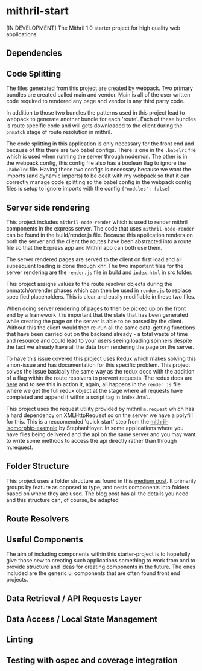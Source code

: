 # mithril-start
[IN DEVELOPMENT]
The Mithril 1.0 starter project for high quality web applications

## Dependencies

## Code Splitting
The files generated from this project are created by webpack. Two primary bundles are created called main and vendor. Main is all of the user written code required to rendered any page and vendor is any third party code.

In addition to those two bundles the patterns used in this project lead to webpack to generate another bundle for each 'route'. Each of these bundles is route specific code and will gets downloaded to the client during the `onmatch` stage of route resolution in mithril.

The code splitting in this application is only necessary for the front end and because of this there are two babel configs. There is one in the `.babelrc` file which is used when running the server through nodemon. The other is in the webpack config, this config file also has a boolean flag to ignore the `.babelrc` file. Having these two configs is necessary because we want the imports (and dynamic imports) to be dealt with my webpack so that it can correctly manage code splitting so the babel config in the webpack config files is setup to ignore imports with the config `{"modules": false}`

## Server side rendering
This project includes `mithril-node-render` which is used to render mithril components in the express server. The code that uses `mithril-node-render` can be found in the build/render.js file. Because this application renders on both the server and the client the routes have been abstracted into a route file so that the Express app and Mithril app can both use them.

The server rendered pages are served to the client on first load and all subsequent loading is done through xhr. The two important files for the server rendering are the `render.js` file in build and `index.html` in src folder. 

This project assigns values to the route resolver objects during the onmatch/onrender phases which can then be used in `render.js` to replace specified placeholders. This is clear and easily modifiable in these two files. 

When doing server rendering of pages to then be picked up on the front end by a framework it is important that the state that has been generated while creating the page on the server is able to be parsed by the client. Without this the client would then re-run all the same data-getting functions that have been carried out on the backend already - a total waste of time and resource and could lead to your users seeing loading spinners despite the fact we already have all the data from rendering the page on the server.

To have this issue covered this project uses Redux which makes solving this a non-issue and has documentation for this specific problem. This project solves the issue basically the same way as the redux docs with the addition of a flag within the route resolvers to prevent requests. The redux docs are [here](http://redux.js.org/docs/recipes/ServerRendering.html) and to see this in action it, again, all happens in the `render.js` file where we get the full redux object at the stage where all requests have completed and append it within a script tag in `index.html`.

This project uses the request utility provided by mithril `m.request` which has a hard dependency on XMLHttpRequest so on the server we have a polyfill for this. This is a reccomended 'quick start' step from the [mithril-isomorphic-example](https://github.com/StephanHoyer/mithril-isomorphic-example) by StephanHoyer. In some applications where you have files being delivered and the api on the same server and you may want to write some methods to access the api directly rather than through m.request.

## Folder Structure
This project uses a folder structure as found in this [medium post](https://medium.com/@alexmngn/how-to-better-organize-your-react-applications-2fd3ea1920f1#.23nfvo1cm). It primarily groups by feature as opposed to type, and nests components into folders based on where they are used. The blog post has all the details you need and this structure can, of course, be adapted

## Route Resolvers

## Useful Components
The aim of including components within this starter-project is to hopefully give those new to creating such applications something to work from and to provide structure and ideas for creating components in the future. The ones included are the generic ui components that are often found front end projects.

## Data Retrieval / API Requests Layer

## Data Access / Local State Management

## Linting

## Testing with ospec and coverage integration
